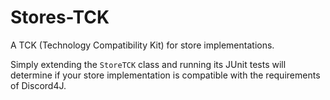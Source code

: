 # Stores-TCK

A TCK (Technology Compatibility Kit) for store implementations.

Simply extending the `StoreTCK` class and running its JUnit tests will determine if your
store implementation is compatible with the requirements of Discord4J.
